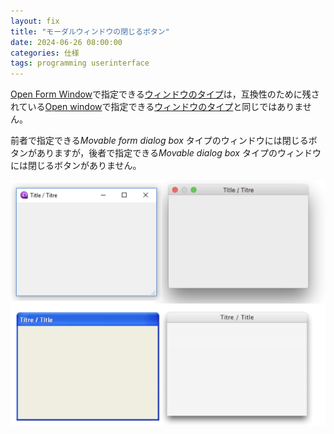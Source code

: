 ```yaml
---
layout: fix
title: "モーダルウィンドウの閉じるボタン"
date: 2024-06-26 08:00:00
categories: 仕様
tags: programming userinterface
---
```


[Open Form Window](https://doc.4d.com/4Dv20R4/4D/20-R4/Open-form-window.301-6656716.ja.html)で指定できる[ウィンドウのタイプ](https://doc.4d.com/4Dv20R4/4D/20-R4/Window-Types.300-6656708.ja.html)は，互換性のために残されている[Open window](https://doc.4d.com/4Dv20R4/4D/20-R4/Open-window.301-6656724.ja.html)で指定できる[ウィンドウのタイプ](https://doc.4d.com/4Dv20R4/4D/20-R4/Window-Types-compatibility.300-6656728.ja.html)と同じではありません。

前者で指定できる*Movable form dialog box* タイプのウィンドウには閉じるボタンがありますが，後者で指定できる*Movable dialog box* タイプのウィンドウには閉じるボタンがありません。

<img src="/images/blog/2024/06/27/windows.png" width="676" />